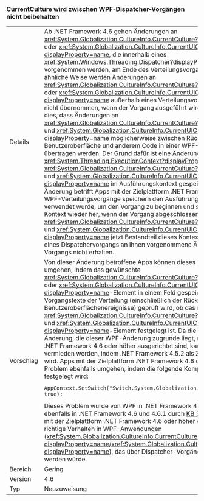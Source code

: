 ### <a name="currentculture-is-not-preserved-across-wpf-dispatcher-operations"></a>CurrentCulture wird zwischen WPF-Dispatcher-Vorgängen nicht beibehalten

|   |   |
|---|---|
|Details|Ab .NET Framework 4.6 gehen Änderungen an <xref:System.Globalization.CultureInfo.CurrentCulture?displayProperty=name> oder <xref:System.Globalization.CultureInfo.CurrentUICulture?displayProperty=name>, die innerhalb eines <xref:System.Windows.Threading.Dispatcher?displayProperty=name>-Elements vorgenommen werden, am Ende des Verteilungsvorgangs verloren. Auf ähnliche Weise werden Änderungen an <xref:System.Globalization.CultureInfo.CurrentCulture?displayProperty=name> oder <xref:System.Globalization.CultureInfo.CurrentUICulture?displayProperty=name> außerhalb eines Verteilungsvorgangs möglicherweise nicht übernommen, wenn der Vorgang ausgeführt wird. In der Praxis bedeutet dies, dass Änderungen an <xref:System.Globalization.CultureInfo.CurrentCulture?displayProperty=name> und <xref:System.Globalization.CultureInfo.CurrentUICulture?displayProperty=name> möglicherweise zwischen Rückrufen der WPF-Benutzeroberfläche und anderem Code in einer WPF-Anwendung nicht übertragen werden. Der Grund dafür ist eine Änderung in <xref:System.Threading.ExecutionContext?displayProperty=name>, durch die <xref:System.Globalization.CultureInfo.CurrentCulture?displayProperty=name> und <xref:System.Globalization.CultureInfo.CurrentUICulture?displayProperty=name> im Ausführungskontext gespeichert werden. Diese Änderung betrifft Apps mit der Zielplattform .NET Framework 4.6 und höher. WPF-Verteilungsvorgänge speichern den Ausführungskontext, der dazu verwendet wurde, um den Vorgang zu beginnen und stellen den vorherigen Kontext wieder her, wenn der Vorgang abgeschlossen ist. Da <xref:System.Globalization.CultureInfo.CurrentCulture?displayProperty=name> und <xref:System.Globalization.CultureInfo.CurrentUICulture?displayProperty=name> jetzt Bestandteil dieses Kontexts sind, bleiben innerhalb eines Dispatchervorgangs an ihnen vorgenommene Änderungen außerhalb des Vorgangs nicht erhalten.|
|Vorschlag|Von dieser Änderung betroffene Apps können dieses Problem möglicherweise umgehen, indem das gewünschte <xref:System.Globalization.CultureInfo.CurrentCulture?displayProperty=name>- oder <xref:System.Globalization.CultureInfo.CurrentUICulture?displayProperty=name>-Element in einem Feld gespeichert wird und für alle Vorgangstexte der Verteilung (einschließlich der Rückrufereignishandler für Benutzeroberflächenereignisse) geprüft wird, ob das richtige <xref:System.Globalization.CultureInfo.CurrentCulture?displayProperty=name>- und <xref:System.Globalization.CultureInfo.CurrentUICulture?displayProperty=name>-Element festgelegt ist. Da die ExecutionContext-Änderung, die dieser WPF-Änderung zugrunde liegt, nur Apps betrifft, die auf .NET Framework 4.6 oder höher ausgerichtet sind, kann dieser Fehler alternativ vermieden werden, indem .NET Framework 4.5.2 als Zielplattform verwendet wird. Apps mit der Zielplattform .NET Framework 4.6 oder höher können dieses Problem ebenfalls umgehen, indem die folgende Kompatibilitätsoption festgelegt wird:<pre><code class="lang-csharp">AppContext.SetSwitch(&quot;Switch.System.Globalization.NoAsyncCurrentCulture&quot;, true);&#13;&#10;</code></pre>Dieses Problem wurde von WPF in .NET Framework 4.6.2 behoben. Es wurde ebenfalls in .NET Framework 4.6 und 4.6.1 durch [KB 3139549](https://support.microsoft.com/kb/3139549) behoben. Apps mit der Zielplattform .NET Framework 4.6 oder höher erhalten automatisch das richtige Verhalten in WPF-Anwendungen (<xref:System.Globalization.CultureInfo.CurrentCulture?displayProperty=name>/<xref:System.Globalization.CultureInfo.CurrentUICulture?displayProperty=name>), das über Dispatcher-Vorgänge hinweg beibehalten werden würde.|
|Bereich|Gering|
|Version|4.6|
|Typ|Neuzuweisung|

